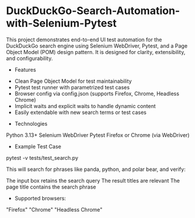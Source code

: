 # DuckDuckGo-Search-Automation-with-Selenium-Pytest

This project demonstrates end-to-end UI test automation for the DuckDuckGo search engine using Selenium WebDriver, Pytest, and a Page Object Model (POM) design pattern. It is designed for clarity, extensibility, and configurability.

* Features

- Clean Page Object Model for test maintainability
-  Pytest test runner with parametrized test cases
-  Browser config via config.json (supports Firefox, Chrome, Headless Chrome)
-   Implicit waits and explicit waits to handle dynamic content
-   Easily extendable with new search terms or test cases


* Technologies

Python 3.13+
Selenium WebDriver
Pytest
Firefox or Chrome (via WebDriver)


* Example Test Case
  
pytest -v tests/test_search.py

This will search for phrases like panda, python, and polar bear, and verify:

The input box retains the search query
The result titles are relevant
The page title contains the search phrase


* Supported browsers:

"Firefox"
"Chrome"
"Headless Chrome"
